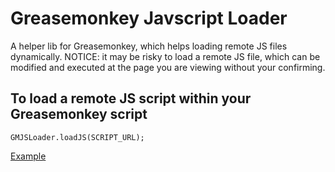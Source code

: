 Greasemonkey Javscript Loader
=============================

A helper lib for Greasemonkey, which helps loading remote JS files dynamically. NOTICE: it
may be risky to load a remote JS file, which can be modified and executed at the page you
are viewing without your confirming.

## To load a remote JS script within your Greasemonkey script

    GMJSLoader.loadJS(SCRIPT_URL);
	
[Example](lrfz_video_search_loader.js)
